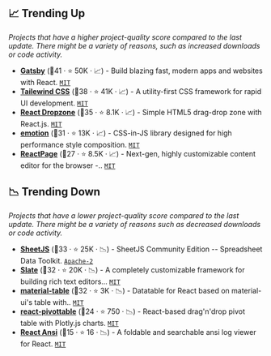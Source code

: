 ## 📈 Trending Up

_Projects that have a higher project-quality score compared to the last update. There might be a variety of reasons, such as increased downloads or code activity._

- <b><a href="https://github.com/gatsbyjs/gatsby">Gatsby</a></b> (🥇41 ·  ⭐ 50K · 📈) - Build blazing fast, modern apps and websites with React. <code><a href="http://bit.ly/34MBwT8">MIT</a></code>
- <b><a href="https://github.com/tailwindlabs/tailwindcss">Tailewind CSS</a></b> (🥇38 ·  ⭐ 41K · 📈) - A utility-first CSS framework for rapid UI development. <code><a href="http://bit.ly/34MBwT8">MIT</a></code>
- <b><a href="https://github.com/react-dropzone/react-dropzone">React Dropzone</a></b> (🥇35 ·  ⭐ 8.1K · 📈) - Simple HTML5 drag-drop zone with React.js. <code><a href="http://bit.ly/34MBwT8">MIT</a></code>
- <b><a href="https://github.com/emotion-js/emotion">emotion</a></b> (🥉31 ·  ⭐ 13K · 📈) - CSS-in-JS library designed for high performance style composition. <code><a href="http://bit.ly/34MBwT8">MIT</a></code>
- <b><a href="https://github.com/react-page/react-page">ReactPage</a></b> (🥉27 ·  ⭐ 8.5K · 📈) - Next-gen, highly customizable content editor for the browser -.. <code><a href="http://bit.ly/34MBwT8">MIT</a></code>

## 📉 Trending Down

_Projects that have a lower project-quality score compared to the last update. There might be a variety of reasons such as decreased downloads or code activity._

- <b><a href="https://github.com/SheetJS/sheetjs">SheetJS</a></b> (🥈33 ·  ⭐ 25K · 📉) - SheetJS Community Edition -- Spreadsheet Data Toolkit. <code><a href="http://bit.ly/3nYMfla">Apache-2</a></code>
- <b><a href="https://github.com/ianstormtaylor/slate">Slate</a></b> (🥈32 ·  ⭐ 20K · 📉) - A completely customizable framework for building rich text editors... <code><a href="http://bit.ly/34MBwT8">MIT</a></code>
- <b><a href="https://github.com/mbrn/material-table">material-table</a></b> (🥇32 ·  ⭐ 3K · 📉) - Datatable for React based on material-ui's table with.. <code><a href="http://bit.ly/34MBwT8">MIT</a></code> <code><img src="https://material-ui.com/static/favicon.ico" style="display:inline;" width="13" height="13"></code>
- <b><a href="https://github.com/plotly/react-pivottable">react-pivottable</a></b> (🥉24 ·  ⭐ 750 · 📉) - React-based drag'n'drop pivot table with Plotly.js charts. <code><a href="http://bit.ly/34MBwT8">MIT</a></code>
- <b><a href="https://github.com/RaoHai/react-ansi">React Ansi</a></b> (🥉15 ·  ⭐ 16 · 📉) - A foldable and searchable ansi log viewer for React. <code><a href="http://bit.ly/34MBwT8">MIT</a></code>

